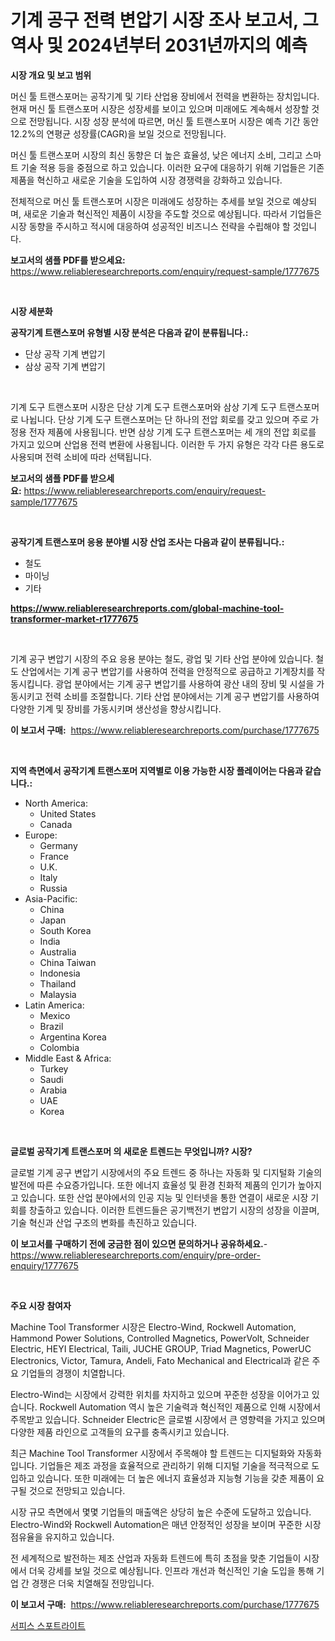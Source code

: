 <p><h1>기계 공구 전력 변압기 시장 조사 보고서, 그 역사 및 2024년부터 2031년까지의 예측</h1></p><p><strong>시장 개요 및 보고 범위</strong></p>
<p><p>머신 툴 트랜스포머는 공작기계 및 기타 산업용 장비에서 전력을 변환하는 장치입니다. 현재 머신 툴 트랜스포머 시장은 성장세를 보이고 있으며 미래에도 계속해서 성장할 것으로 전망됩니다. 시장 성장 분석에 따르면, 머신 툴 트랜스포머 시장은 예측 기간 동안 12.2%의 연평균 성장률(CAGR)을 보일 것으로 전망됩니다.</p><p>머신 툴 트랜스포머 시장의 최신 동향은 더 높은 효율성, 낮은 에너지 소비, 그리고 스마트 기술 적용 등을 중점으로 하고 있습니다. 이러한 요구에 대응하기 위해 기업들은 기존 제품을 혁신하고 새로운 기술을 도입하여 시장 경쟁력을 강화하고 있습니다.</p><p>전체적으로 머신 툴 트랜스포머 시장은 미래에도 성장하는 추세를 보일 것으로 예상되며, 새로운 기술과 혁신적인 제품이 시장을 주도할 것으로 예상됩니다. 따라서 기업들은 시장 동향을 주시하고 적시에 대응하여 성공적인 비즈니스 전략을 수립해야 할 것입니다.</p></p>
<p><strong>보고서의 샘플 PDF를 받으세요:</strong> <a href="https://www.reliableresearchreports.com/enquiry/request-sample/1777675">https://www.reliableresearchreports.com/enquiry/request-sample/1777675</a></p>
<p>&nbsp;</p>
<p><strong>시장 세분화</strong></p>
<p><strong>공작기계 트랜스포머 유형별 시장 분석은 다음과 같이 분류됩니다.:</strong></p>
<p><ul><li>단상 공작 기계 변압기</li><li>삼상 공작 기계 변압기</li></ul></p>
<p>&nbsp;</p>
<p><p>기계 도구 트랜스포머 시장은 단상 기계 도구 트랜스포머와 삼상 기계 도구 트랜스포머로 나뉩니다. 단상 기계 도구 트랜스포머는 단 하나의 전압 회로를 갖고 있으며 주로 가정용 전자 제품에 사용됩니다. 반면 삼상 기계 도구 트랜스포머는 세 개의 전압 회로를 가지고 있으며 산업용 전력 변환에 사용됩니다. 이러한 두 가지 유형은 각각 다른 용도로 사용되며 전력 소비에 따라 선택됩니다.</p></p>
<p><strong>보고서의 샘플 PDF를 받으세요:</strong>&nbsp;<a href="https://www.reliableresearchreports.com/enquiry/request-sample/1777675">https://www.reliableresearchreports.com/enquiry/request-sample/1777675</a></p>
<p>&nbsp;</p>
<p><strong> 공작기계 트랜스포머 응용 분야별 시장 산업 조사는 다음과 같이 분류됩니다.:</strong></p>
<p><ul><li>철도</li><li>마이닝</li><li>기타</li></ul></p>
<p><strong><a href="https://www.reliableresearchreports.com/global-machine-tool-transformer-market-r1777675">https://www.reliableresearchreports.com/global-machine-tool-transformer-market-r1777675</a></strong></p>
<p>&nbsp;</p>
<p><p>기계 공구 변압기 시장의 주요 응용 분야는 철도, 광업 및 기타 산업 분야에 있습니다. 철도 산업에서는 기계 공구 변압기를 사용하여 전력을 안정적으로 공급하고 기계장치를 작동시킵니다. 광업 분야에서는 기계 공구 변압기를 사용하여 광산 내의 장비 및 시설을 가동시키고 전력 소비를 조절합니다. 기타 산업 분야에서는 기계 공구 변압기를 사용하여 다양한 기계 및 장비를 가동시키며 생산성을 향상시킵니다.</p></p>
<p><strong>이 보고서 구매:</strong>&nbsp; <a href="https://www.reliableresearchreports.com/purchase/1777675">https://www.reliableresearchreports.com/purchase/1777675</a></p>
<p>&nbsp;</p>
<p><strong>지역 측면에서 공작기계 트랜스포머 지역별로 이용 가능한 시장 플레이어는 다음과 같습니다.:</strong></p>
<p><ul>
    <li>
        North America:
        <ul>
            <li>United States</li>
            <li>Canada</li>
        </ul>
    </li>
    <li>
        Europe:
        <ul>
            <li>Germany</li>
            <li>France</li>
            <li>U.K.</li>
            <li>Italy</li>
            <li>Russia</li>
        </ul>
    </li>
    <li>
        Asia-Pacific:
        <ul>
            <li>China</li>
            <li>Japan</li>
            <li>South Korea</li>
            <li>India</li>
            <li>Australia</li>
            <li>China Taiwan</li>
            <li>Indonesia</li>
            <li>Thailand</li>
            <li>Malaysia</li>
        </ul>
    </li>
    <li>
        Latin America:
        <ul>
            <li>Mexico</li>
            <li>Brazil</li>
            <li>Argentina Korea</li>
            <li>Colombia</li>
        </ul>
    </li>
    <li>
        Middle East & Africa:
        <ul>
            <li>Turkey</li>
            <li>Saudi</li>
            <li>Arabia</li>
            <li>UAE</li>
            <li>Korea</li>
        </ul>
    </li>
    </ul></p>
<p>&nbsp;</p>
<p><strong>글로벌 공작기계 트랜스포머 의 새로운 트렌드는 무엇입니까? 시장?</strong></p>
<p><p>글로벌 기계 공구 변압기 시장에서의 주요 트렌드 중 하나는 자동화 및 디지털화 기술의 발전에 따른 수요증가입니다. 또한 에너지 효율성 및 환경 친화적 제품의 인기가 높아지고 있습니다. 또한 산업 분야에서의 인공 지능 및 인터넷을 통한 연결이 새로운 시장 기회를 창출하고 있습니다. 이러한 트렌드들은 공기백전기 변압기 시장의 성장을 이끌며, 기술 혁신과 산업 구조의 변화를 촉진하고 있습니다.</p></p>
<p><strong>이 보고서를 구매하기 전에 궁금한 점이 있으면 문의하거나 공유하세요.</strong>- <a href="https://www.reliableresearchreports.com/enquiry/pre-order-enquiry/1777675">https://www.reliableresearchreports.com/enquiry/pre-order-enquiry/1777675</a></p>
<p>&nbsp;</p>
<p><strong>주요 시장 참여자</strong></p>
<p><p>Machine Tool Transformer 시장은 Electro-Wind, Rockwell Automation, Hammond Power Solutions, Controlled Magnetics, PowerVolt, Schneider Electric, HEYI Electrical, Taili, JUCHE GROUP, Triad Magnetics, PowerUC Electronics, Victor, Tamura, Andeli, Fato Mechanical and Electrical과 같은 주요 기업들의 경쟁이 치열합니다. </p><p>Electro-Wind는 시장에서 강력한 위치를 차지하고 있으며 꾸준한 성장을 이어가고 있습니다. Rockwell Automation 역시 높은 기술력과 혁신적인 제품으로 인해 시장에서 주목받고 있습니다. Schneider Electric은 글로벌 시장에서 큰 영향력을 가지고 있으며 다양한 제품 라인으로 고객들의 요구를 충족시키고 있습니다.</p><p>최근 Machine Tool Transformer 시장에서 주목해야 할 트렌드는 디지털화와 자동화입니다. 기업들은 제조 과정을 효율적으로 관리하기 위해 디지털 기술을 적극적으로 도입하고 있습니다. 또한 미래에는 더 높은 에너지 효율성과 지능형 기능을 갖춘 제품이 요구될 것으로 전망되고 있습니다.</p><p>시장 규모 측면에서 몇몇 기업들의 매출액은 상당히 높은 수준에 도달하고 있습니다. Electro-Wind와 Rockwell Automation은 매년 안정적인 성장을 보이며 꾸준한 시장 점유율을 유지하고 있습니다.</p><p>전 세계적으로 발전하는 제조 산업과 자동화 트렌드에 특히 초점을 맞춘 기업들이 시장에서 더욱 강세를 보일 것으로 예상됩니다. 인프라 개선과 혁신적인 기술 도입을 통해 기업 간 경쟁은 더욱 치열해질 전망입니다.</p></p>
<p><strong>이 보고서 구매:</strong>&nbsp;&nbsp;<a href="https://www.reliableresearchreports.com/purchase/1777675">https://www.reliableresearchreports.com/purchase/1777675</a></p>
<p><p><a href="https://github.com/oajzkywllm460/Market-Research-Report-List-1/blob/main/472688026221.md">서피스 스포트라이트</a></p></p>